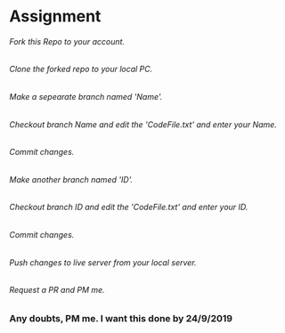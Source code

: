 # Assignment

###### Fork this Repo to your account.
###### Clone the forked repo to your local PC.
###### Make a sepearate branch named 'Name'.
###### Checkout branch Name and edit the 'CodeFile.txt' and enter your Name.
###### Commit changes.
###### Make another branch named 'ID'.
###### Checkout branch ID and edit the 'CodeFile.txt' and enter your ID.
###### Commit changes.
###### Push changes to live server from your local server.
###### Request a PR and PM me.

### Any doubts, PM me. I want this done by 24/9/2019
